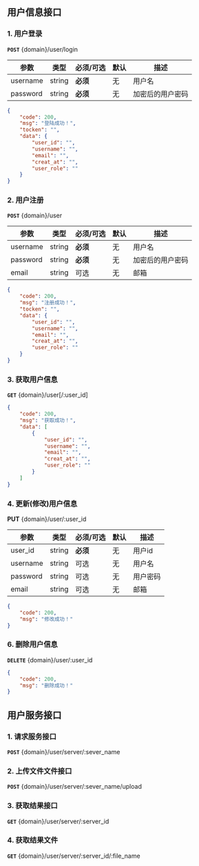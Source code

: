 ## 用户信息接口

### 1. 用户登录

**``POST``** {domain}/user/login

|参数|类型|必须/可选|默认|描述|
|-|-|-|-|-|
|username|string|**必须**|无|用户名|
|password|string|**必须**|无|加密后的用户密码|

```json {.line-numbers}
{
    "code": 200,
    "msg": "登陆成功！",
    "tocken": "",
    "data": {
        "user_id": "",
        "username": "",
        "email": "",
        "creat_at": "",
        "user_role": ""
    }
}
```

### 2. 用户注册

**`POST`** {domain}/user

|参数|类型|必须/可选|默认|描述|
|-|-|-|-|-|
|username|string|**必须**|无|用户名|
|password|string|**必须**|无|加密后的用户密码|
|email|string|可选|无|邮箱|

```json {.line-numbers}
{
    "code": 200,
    "msg": "注册成功！",
    "tocken": "",
    "data": {
        "user_id": "",
        "username": "",
        "email": "",
        "creat_at": "",
        "user_role": ""
    }
}
```

### 3. 获取用户信息

**`GET`** {domain}/user[/:user_id]

```json {.line-numbers}
{
    "code": 200,
    "msg": "获取成功！",
    "data": [
        {
            "user_id": "",
            "username": "",
            "email": "",
            "creat_at": "",
            "user_role": ""
        }
    ]
}
```

### 4. 更新(修改)用户信息

**PUT** {domain}/user/:user_id

|参数|类型|必须/可选|默认|描述|
|-|-|-|-|-|
|user_id|string|**必须**|无|用户id|
|username|string|可选|无|用户名|
|password|string|可选|无|用户密码|
|email|string|可选|无|邮箱|

```json {.line-numbers}
{
    "code": 200,
    "msg": "修改成功！"
}
```

### 6. 删除用户信息

**`DELETE`** {domain}/user/:user_id

```json {.line-numbers}
{
    "code": 200,
    "msg": "删除成功！"
}
```

## 用户服务接口

### 1. 请求服务接口

**`POST`** {domain}/user/server/:sever_name

### 2. 上传文件文件接口

**`POST`** {domain}/user/server/:sever_name/upload

### 3. 获取结果接口

**`GET`** {domain}/user/server/:server_id

### 4. 获取结果文件

**`GET`** {domain}/user/server/:server_id/:file_name